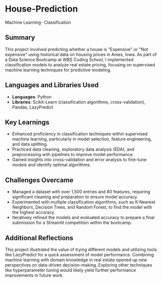 # House-Prediction
Machine Learning- Classification

## Summary
This project involved predicting whether a house is "Expensive" or "Not expensive" using historical data on housing prices in Ames, Iowa. As part of a Data Science Bootcamp at WBS Coding School, I implemented classification models to analyze real estate pricing, focusing on supervised machine learning techniques for predictive modeling.

## Languages and Libraries Used
- **Languages**: Python
- **Libraries**: Scikit-Learn (classification algorithms, cross-validation), Pandas, LazyPredict

## Key Learnings
- Enhanced proficiency in classification techniques within supervised machine learning, particularly in model selection, feature engineering, and data splitting.
- Practiced data cleaning, exploratory data analysis (EDA), and preprocessing with pipelines to improve model performance.
- Gained insights into cross-validation and error analysis to fine-tune models and identify optimal algorithms.

## Challenges Overcame
- Managed a dataset with over 1,500 entries and 80 features, requiring significant cleaning and preparation to ensure model accuracy.
- Experimented with multiple classification algorithms, such as K-Nearest Neighbors, Decision Trees, and Random Forest, to find the model with the highest accuracy.
- Iteratively refined the models and evaluated accuracy to prepare a final submission for a Streamlit competition within the bootcamp.

## Additional Reflections
This project illustrated the value of trying different models and utilizing tools like LazyPredict for a quick assessment of model performance. Combining machine learning with domain knowledge in real estate opened up new perspectives on data-driven decision-making. Exploring other techniques like hyperparameter tuning would likely yield further performance improvements in future work.
